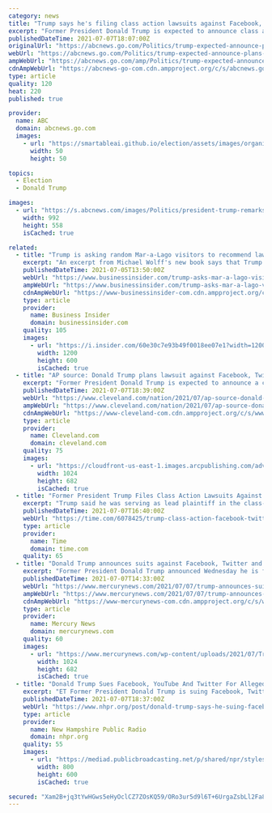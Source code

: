 ```yaml
---
category: news
title: "Trump says he's filing class action lawsuits against Facebook, Twitter and Google"
excerpt: "Former President Donald Trump is expected to announce class action lawsuits against Facebook and Twitter during a press conference this morning at his Bedminster, New Jersey, golf club, multiple sources familiar with the matter tell ABC News."
publishedDateTime: 2021-07-07T18:07:00Z
originalUrl: "https://abcnews.go.com/Politics/trump-expected-announce-plans-sue-major-social-media/story?id=78709538"
webUrl: "https://abcnews.go.com/Politics/trump-expected-announce-plans-sue-major-social-media/story?id=78709538"
ampWebUrl: "https://abcnews.go.com/amp/Politics/trump-expected-announce-plans-sue-major-social-media/story?id=78709538"
cdnAmpWebUrl: "https://abcnews-go-com.cdn.ampproject.org/c/s/abcnews.go.com/amp/Politics/trump-expected-announce-plans-sue-major-social-media/story?id=78709538"
type: article
quality: 120
heat: 220
published: true

provider:
  name: ABC
  domain: abcnews.go.com
  images:
    - url: "https://smartableai.github.io/election/assets/images/organizations/abcnews.go.com-50x50.jpg"
      width: 50
      height: 50

topics:
  - Election
  - Donald Trump

images:
  - url: "https://s.abcnews.com/images/Politics/president-trump-remarks-ap-jef-210707_1625676813211_hpMain_16x9_992.jpg"
    width: 992
    height: 558
    isCached: true

related:
  - title: "Trump is asking random Mar-a-Lago visitors to recommend lawyers to help with his legal issues, Wolff book says"
    excerpt: "An excerpt from Michael Wolff's new book says that Trump has begun to cast around among his Mar-a-Lago visitors for legal recommendations."
    publishedDateTime: 2021-07-05T13:50:00Z
    webUrl: "https://www.businessinsider.com/trump-asks-mar-a-lago-visitors-for-lawyer-recommendations-book-2021-7"
    ampWebUrl: "https://www.businessinsider.com/trump-asks-mar-a-lago-visitors-for-lawyer-recommendations-book-2021-7?amp"
    cdnAmpWebUrl: "https://www-businessinsider-com.cdn.ampproject.org/c/s/www.businessinsider.com/trump-asks-mar-a-lago-visitors-for-lawyer-recommendations-book-2021-7?amp"
    type: article
    provider:
      name: Business Insider
      domain: businessinsider.com
    quality: 105
    images:
      - url: "https://i.insider.com/60e30c7e93b49f0018ee07e1?width=1200&format=jpeg"
        width: 1200
        height: 600
        isCached: true
  - title: "AP source: Donald Trump plans lawsuit against Facebook, Twitter, Google"
    excerpt: "Former President Donald Trump is expected to announce a class-action lawsuit Wednesday against three of the country’s biggest tech companies: Facebook, Twitter and Google. Trump will serve as the lead plaintiff in the suit,"
    publishedDateTime: 2021-07-07T18:39:00Z
    webUrl: "https://www.cleveland.com/nation/2021/07/ap-source-donald-trump-plans-lawsuit-against-facebook-twitter-google.html"
    ampWebUrl: "https://www.cleveland.com/nation/2021/07/ap-source-donald-trump-plans-lawsuit-against-facebook-twitter-google.html?outputType=amp"
    cdnAmpWebUrl: "https://www-cleveland-com.cdn.ampproject.org/c/s/www.cleveland.com/nation/2021/07/ap-source-donald-trump-plans-lawsuit-against-facebook-twitter-google.html?outputType=amp"
    type: article
    provider:
      name: Cleveland.com
      domain: cleveland.com
    quality: 75
    images:
      - url: "https://cloudfront-us-east-1.images.arcpublishing.com/advancelocal/AKA2R2SM45FX5G32HB2EP7M5IU.jpg"
        width: 1024
        height: 682
        isCached: true
  - title: "Former President Trump Files Class Action Lawsuits Against Facebook, Twitter and Google Over Alleged Censorship"
    excerpt: "Trump said he was serving as lead plaintiff in the class-action suits, claiming he has been wrongfully censored"
    publishedDateTime: 2021-07-07T16:40:00Z
    webUrl: "https://time.com/6078425/trump-class-action-facebook-twitter-google/"
    type: article
    provider:
      name: Time
      domain: time.com
    quality: 65
  - title: "Donald Trump announces suits against Facebook, Twitter and Google claiming he was wrongfully censored"
    excerpt: "Former President Donald Trump announced Wednesday he is filing suits against three of the country’s biggest tech companies: Facebook, Twitter and Google, as well as their CEOs."
    publishedDateTime: 2021-07-07T14:33:00Z
    webUrl: "https://www.mercurynews.com/2021/07/07/trump-announces-suits-against-facebook-twitter-and-google/"
    ampWebUrl: "https://www.mercurynews.com/2021/07/07/trump-announces-suits-against-facebook-twitter-and-google/amp/"
    cdnAmpWebUrl: "https://www-mercurynews-com.cdn.ampproject.org/c/s/www.mercurynews.com/2021/07/07/trump-announces-suits-against-facebook-twitter-and-google/amp/"
    type: article
    provider:
      name: Mercury News
      domain: mercurynews.com
    quality: 60
    images:
      - url: "https://www.mercurynews.com/wp-content/uploads/2021/07/Trump_52919.jpg?w=1024&h=682"
        width: 1024
        height: 682
        isCached: true
  - title: "Donald Trump Sues Facebook, YouTube And Twitter For Alleged Censorship"
    excerpt: "ET Former President Donald Trump is suing Facebook, Twitter and Google's YouTube over their suspensions of his"
    publishedDateTime: 2021-07-07T18:37:00Z
    webUrl: "https://www.nhpr.org/post/donald-trump-says-he-suing-facebook-google-and-twitter-alleged-censorship"
    type: article
    provider:
      name: New Hampshire Public Radio
      domain: nhpr.org
    quality: 55
    images:
      - url: "https://mediad.publicbroadcasting.net/p/shared/npr/styles/medium/nprshared/202107/1013762824.jpg"
        width: 800
        height: 600
        isCached: true

secured: "Xam2B+jq3tYwHGws5eHyOclCZ7ZOsKQ59/ORo3ur5d9l6T+6UrgaZsbLl2Fa8AHcmIc/F7dGCRzfxtJOdH4RrTdKXtneUFMoGXWaE0tHg135Jnmsx8GnWLLpq9xeEfZh33xTVf2KDs4yFKpRJUBhTF+kSCQQ3HG3NnLPUEfd94wApjtTmuJKCQ82npRoGJsmZA4b9EeMCcIc384rRowY7CHqi9u1nPk4gm9MHo2K5X0XKg+pPQ4bK0spH+LklhrUay4OquP9rLA1/7KEqyuc0MAy6Cv39OV3FBK6xWyBhOtbTq/2imq1ViQ9PwJfZR670nGoqDl3YsissLzMICTNhgXHSMrKFllMhJlzyWodQLQ=;h3xtdTNkqNeC+fKmlxX80w=="
---
```


